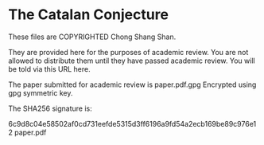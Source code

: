 The Catalan Conjecture
======================

These files are COPYRIGHTED Chong Shang Shan.

They are provided here for the purposes of academic review.
You are not allowed to distribute them until they have passed
academic review. You will be told via this URL here.

The paper submitted for academic review is paper.pdf.gpg
Encrypted using gpg symmetric key.

The SHA256 signature is:

6c9d8c04e58502af0cd731eefde5315d3ff6196a9fd54a2ecb169be89c976e12  paper.pdf
